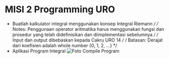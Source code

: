 # MISI 2 Programming URO  
* Buatlah kalkulator integral menggunakan konsep Integral Riemann */
    /* Notes: Penggunaan operator aritmatika harus menggunakan fungsi dan 
              prosedur yang telah didefinisikan dan diimplementasi sebelumnya */
    /* Input dan output dibebaskan kepada Cakru URO 14 */
    /* Batasan: Derajat dari koefisien adalah whole number {0, 1, 2, ...} */  
* Aplikasi Program Integral
![Foto Compile Program](https://i.ibb.co/6BPnBkN/message-Image-1645264123367.jpg "Foto Compile Program")